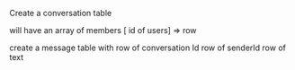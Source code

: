 Create a conversation table

will have an array of members [ id of users] => row

create a message table 
with row of conversation Id
row of senderId
row of text